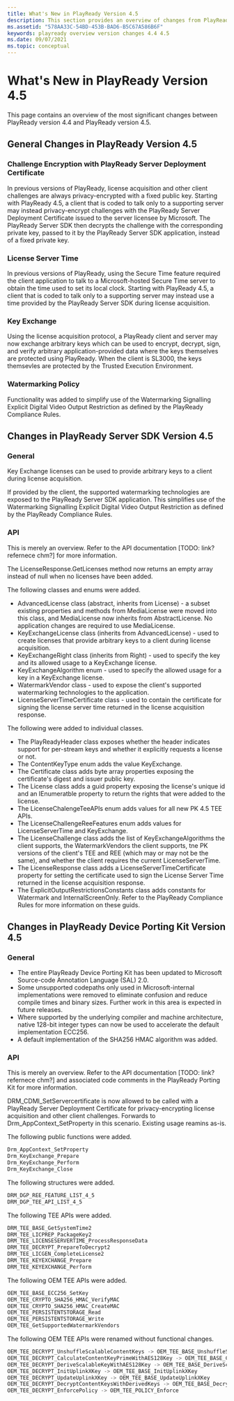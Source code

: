 ```yaml
---
title: What's New in PlayReady Version 4.5
description: This section provides an overview of changes from PlayReady version 4.4 to PlayReady version 4.5.
ms.assetid: "578AA33C-54BD-453B-BAD6-B5C67A586B6F"
keywords: playready overview version changes 4.4 4.5
ms.date: 09/07/2021
ms.topic: conceptual
---
```


# What's New in PlayReady Version 4.5

This page contains an overview of the most significant changes between PlayReady version 4.4 and PlayReady version 4.5.

## General Changes in PlayReady Version 4.5

### Challenge Encryption with PlayReady Server Deployment Certificate

In previous versions of PlayReady, license acquisition and other client challenges are always privacy-encrypted with a fixed public key.  Starting with PlayReady 4.5, a client that is coded to talk only to a supporting server may instead privacy-encrypt challenges with the PlayReady Server Deployment Certificate issued to the server licensee by Microsoft.  The PlayReady Server SDK then decrypts the challenge with the corresponding private key, passed to it by the PlayReady Server SDK application, instead of a fixed private key.

### License Server Time

In previous versions of PlayReady, using the Secure Time feature required the client application to talk to a Microsoft-hosted Secure Time server to obtain the time used to set its local clock.  Starting with PlayReady 4.5, a client that is coded to talk only to a supporting server may instead use a time provided by the PlayReady Server SDK during license acquisition.

### Key Exchange

Using the license acquisition protocol, a PlayReady client and server may now exchange arbitrary keys which can be used to encrypt, decrypt, sign, and verify arbitrary application-provided data where the keys themselves are protected using PlayReady.  When the client is SL3000, the keys themsevles are protected by the Trusted Execution Environment.

### Watermarking Policy

Functionality was added to simplify use of the Watermarking Signalling Explicit Digital Video Output Restriction as defined by the PlayReady Compliance Rules.

## Changes in PlayReady Server SDK Version 4.5

### General

Key Exchange licenses can be used to provide arbitrary keys to a client during license acquisition.

If provided by the client, the supported watermarking technologies are exposed to the PlayReady Server SDK application.  This simplifies use of the Watermarking Signalling Explicit Digital Video Output Restriction as defined by the PlayReady Compliance Rules.

### API

This is merely an overview.  Refer to the API documentation [TODO: link?  refernece chm?] for more information.

The LicenseResponse.GetLicenses method now returns an empty array instead of null when no licenses have been added.

The following classes and enums were added.

   *  AdvancedLicense class (abstract, inherits from License) - a subset existing properties and methods from MediaLicense were moved into this class, and MediaLicense now inherits from AbstractLicense.  No application changes are required to use MediaLicense.
   *  KeyExchangeLicense class (inherits from AdvancedLicense) - used to create licenses that provide arbitrary keys to a client during license acquisition.
   *  KeyExchangeRight class (inherits from Right) - used to specify the key and its allowed usage to a KeyExchange license.
   *  KeyExchangeAlgorithm enum - used to specify the allowed usage for a key in a KeyExchange license.
   *  WatermarkVendor class - used to expose the client's supported watermarking technologies to the application.
   *  LicenseServerTimeCertificate class - used to contain the certificate for signing the license server time returned in the license acquisition response.

The following were added to individual classes.

   *  The PlayReadyHeader class exposes whether the header indicates support for per-stream keys and whether it explicitly requests a license or not.
   *  The ContentKeyType enum adds the value KeyExchange.
   *  The Certificate class adds byte array properties exposing the certificate's digest and issuer public key.
   *  The License class adds a guid property exposing the license's unique id and an IEnumeratble<Right> property to return the rights that were added to the license.
   *  The LicenseChalengeTeeAPIs enum adds values for all new PK 4.5 TEE APIs.
   *  The LicenseChallengeReeFeatures enum adds values for LicenseServerTime and KeyExchange.
   *  The LicenseChallenge class adds the list of KeyExchangeAlgorithms the client supports, the WatermarkVendors the client supports, tne PK versions of the client's TEE and REE (which may or may not be the same), and whether the client requires the current LicenseServerTime.
   *  The LicenseResponse class adds a LicenseServerTimeCertificate property for setting the certificate used to sign the License Server Time returned in the license acquisition response.
   *  The ExplicitOutputRestrictionsConstants class adds constants for Watermark and InternalScreenOnly.  Refer to the PlayReady Compliance Rules for more information on these guids.

## Changes in PlayReady Device Porting Kit Version 4.5

### General

   *  The entire PlayReady Device Porting Kit has been updated to Microsoft Source-code Annotation Language (SAL) 2.0.
   *  Some unsupported codepaths only used in Microsoft-internal implementations were removed to eliminate confusion and reduce compile times and binary sizes.  Further work in this area is expected in future releases.
   *  Where supported by the underlying compiler and machine architecture, native 128-bit integer types can now be used to accelerate the default implementation ECC256.
   *  A default implementation of the SHA256 HMAC algorithm was added.

### API

This is merely an overview.  Refer to the API documentation [TODO: link?  refernece chm?] and associated code comments in the PlayReady Porting Kit for more information.

DRM_CDMI_SetServercertificate is now allowed to be called with a PlayReady Server Deployment Certificate for privacy-encrypting license acquisition and other client challenges.  Forwards to Drm_AppContext_SetProperty in this scenario.  Existing usage reamins as-is.

The following public functions were added.

```c
Drm_AppContext_SetProperty
Drm_KeyExchange_Prepare
Drm_KeyExchange_Perform
Drm_KeyExchange_Close
```

The following structures were added.

```c
DRM_DGP_REE_FEATURE_LIST_4_5
DRM_DGP_TEE_API_LIST_4_5
```

The following TEE APIs were added.

```c
DRM_TEE_BASE_GetSystemTime2
DRM_TEE_LICPREP_PackageKey2
DRM_TEE_LICENSESERVERTIME_ProcessResponseData
DRM_TEE_DECRYPT_PrepareToDecrypt2
DRM_TEE_LICGEN_CompleteLicense2
DRM_TEE_KEYEXCHANGE_Prepare
DRM_TEE_KEYEXCHANGE_Perform
```

The following OEM TEE APIs were added.

```c
OEM_TEE_BASE_ECC256_SetKey
OEM_TEE_CRYPTO_SHA256_HMAC_VerifyMAC
OEM_TEE_CRYPTO_SHA256_HMAC_CreateMAC
OEM_TEE_PERSISTENTSTORAGE_Read
OEM_TEE_PERSISTENTSTORAGE_Write
OEM_TEE_GetSupportedWatermarkVendors
```

The following OEM TEE APIs were renamed without functional changes.

```c
OEM_TEE_DECRYPT_UnshuffleScalableContentKeys -> OEM_TEE_BASE_UnshuffleScalableContentKeys
OEM_TEE_DECRYPT_CalculateContentKeyPrimeWithAES128Key -> OEM_TEE_BASE_CalculateContentKeyPrimeWithAES128Key
OEM_TEE_DECRYPT_DeriveScalableKeyWithAES128Key -> OEM_TEE_BASE_DeriveScalableKeyWithAES128Key
OEM_TEE_DECRYPT_InitUplinkXKey -> OEM_TEE_BASE_InitUplinkXKey
OEM_TEE_DECRYPT_UpdateUplinkXKey -> OEM_TEE_BASE_UpdateUplinkXKey
OEM_TEE_DECRYPT_DecryptContentKeysWithDerivedKeys -> OEM_TEE_BASE_DecryptContentKeysWithDerivedKeys
OEM_TEE_DECRYPT_EnforcePolicy -> OEM_TEE_POLICY_Enforce
```


